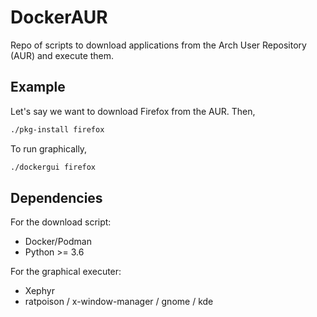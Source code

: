 # DockerAUR
Repo of scripts to download applications from the Arch User Repository (AUR) and execute them.

## Example
Let's say we want to download Firefox from the AUR. Then,
```bash
./pkg-install firefox
```
To run graphically,
```bash
./dockergui firefox
```
## Dependencies
For the download script:
- Docker/Podman
- Python >= 3.6

For the graphical executer:
- Xephyr
- ratpoison / x-window-manager / gnome / kde
